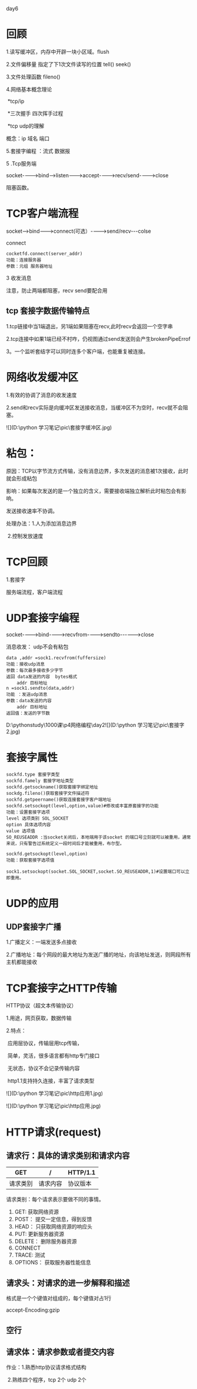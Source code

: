 day6

# 回顾

1.读写缓冲区，内存中开辟一块小区域。flush

2.文件偏移量 指定了下1次文件读写的位置 tell() seek()

3.文件处理函数 fileno()

4.网络基本概念理论 

​	*tcp/ip

​	*三次握手 四次挥手过程

​	*tcp udp的理解

概念：ip 域名 端口

5.套接字编程 ：流式 数据报

5 .Tcp服务端

socket---->bind-->listen--->accept---->recv/send---->close

阻塞函数。



# TCP客户端流程

socket-->bind--->connect(可选）---->send/recv---colse

connect

```
cocketfd.connect(server_addr)
功能：连接服务器
参数：元组 服务器地址
```

3 收发消息

注意，防止两端都阻塞，recv send要配合用

## tcp 套接字数据传输特点

1.tcp链接中当1端退出，另1端如果阻塞在recv,此时recv会返回一个空字串

2.tcp连接中如果1端已经不村咋，仍视图通过send发送则会产生brokenPipeErrof

3。一个监听套结字可以同时连多个客户端，也能重复被连接。



# 网络收发缓冲区

1.有效的协调了消息的收发速度

2.send和recv实际是向缓冲区发送接收消息，当缓冲区不为空时，recv就不会阻塞。

![](D:\python 学习笔记\pic\套接字缓冲区.jpg)

# 粘包：

原因：TCP以字节流方式传输，没有消息边界，多次发送的消息被1次接收，此时就会形成粘包

影响：如果每次发送的是一个独立的含义，需要接收端独立解析此时粘包会有影响。

发送接收速率不协调。

处理办法：1.人为添加消息边界

​		  2.控制发放速度



# TCP回顾

1.套接字

服务端流程，客户端流程





# UDP套接字编程

socket---->bind---->recvfrom---->sendto------>close

消息收发： udp不会有粘包

```
data ,addr =sock1.recvfrom(fuffersize)
功能：接收udp消息
参数：每次最多接收多少字节
返回 data发送的内容  bytes格式
	addr 目标地址
n =sock1.sendto(data,addr)
功能 ：发送udp消息
参数：data发送的内容
	addr 目标地址
返回值：发送的字节数
```

D:\pythonstudy\1000课\p4网络编程\day2![](D:\python 学习笔记\pic\套接字2.jpg)

# 套接字属性

```
sockfd.type 套接字类型
sockfd.famely 套接字地址类型
sockfd.getsockname()获取套接字绑定地址
sockdg.fileno()获取套接字文件描述符
sockfd.getpeername()获取连接套接字客户端地址
sockfd.setsockopt(level,option,value)#修改或丰富原套接字的功能
功能：设置套接字选项
level 选项类别 SOL_SOCKET
option 具体选项内容
value 选项值
SO_REUSEADDR :当socket关闭后，本地端用于该socket 的端口号立刻就可以被重用，通常来说，只有警告过系统定义一段时间后才能被重用，布尔型。

sockfd.getsockopt(level,option)
功能：获取套接字选项值
```

```
sock1.setsockopt(socket.SOL_SOCKET,socket.SO_REUSEADDR,1)#设置端口可以立即重用。
```



# UDP的应用

## UDP套接字广播

1.广播定义：一端发送多点接收

2.广播地址：每个网段的最大地址为发送广播的地址，向该地址发送，则网段所有主机都能接收



# TCP套接字之HTTP传输

HTTP协议（超文本传输协议）

1.用途，网页获取，数据传输

2.特点：

​	应用层协议，传输层用tcp传输，

​	简单，灵活，很多语言都有http专门接口

​	无状态，协议不会记录传输内容

​	http1.1支持持久连接，丰富了请求类型

![](D:\python 学习笔记\pic\http应用1.jpg)

![](D:\python 学习笔记\pic\http应用.jpg)



# HTTP请求(request)

## 请求行：具体的请求类别和请求内容

| GET      | /        | HTTP/1.1 |
| -------- | -------- | -------- |
| 请求类别 | 请求内容 | 协议版本 |

请求类别：每个请求表示要做不同的事情。

1. GET:	获取网络资源
2. POST：    提交一定信息，得到反馈
3. HEAD：   只获取网络资源的响应头
4. PUT:           更新服务器资源
5. DELETE：  删除服务器资源
6. CONNECT
7. TRACE:   测试
8. OPTIONS： 获取服务器性能信息

## 请求头：对请求的进一步解释和描述

格式是一个个键值对组成的，每个键值对占1行

accept-Encoding:gzip

## 空行

## 请求体：请求参数或者提交内容

作业：1.熟悉http协议请求格式结构

​	2.熟练四个程序，tcp 2个 udp 2个



